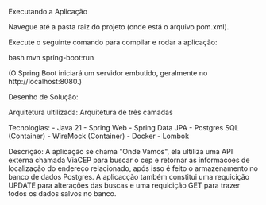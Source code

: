 Executando a Aplicação

  Navegue até a pasta raiz do projeto (onde está o arquivo pom.xml).

  Execute o seguinte comando para compilar e rodar a aplicação:

  bash
  mvn spring-boot:run  

(O Spring Boot iniciará um servidor embutido, geralmente no http://localhost:8080.)

Desenho de Solução:

  Arquitetura ultilizada: Arquitetura de três camadas

  Tecnologias:
    - Java 21
    - Spring Web
    - Spring Data JPA
    - Postgres SQL (Container)
    - WireMock (Container)
    - Docker
    - Lombok
  
  Descrição: 
    A aplicação se chama "Onde Vamos", ela ultiliza uma API externa chamada ViaCEP
    para buscar o cep e retornar as informacoes de localização do endereço relacionado,
    após isso é feito o armazenamento no banco de dados Postgres.
    A aplicacção também constitui uma requicição UPDATE para alterações das buscas 
    e uma requicição GET para trazer todos os dados salvos no banco.


  